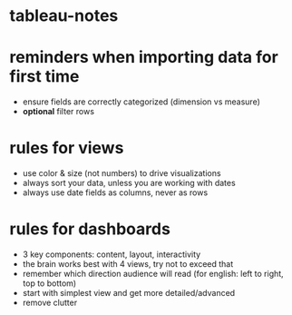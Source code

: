 # tableau-notes

# reminders when importing data for first time
- ensure fields are correctly categorized (dimension vs measure)
- **optional** filter rows

# rules for views
- use color & size (not numbers) to drive visualizations
- always sort your data, unless you are working with dates
- always use date fields as columns, never as rows

# rules for dashboards
- 3 key components: content, layout, interactivity
- the brain works best with 4 views, try not to exceed that
- remember which direction audience will read (for english: left to right, top to bottom)
- start with simplest view and get more detailed/advanced
- remove clutter
